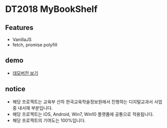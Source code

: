 # DT2018 MyBookShelf

## Features
- VanillaJS
- fetch, promise polyfill 

## demo
 - [데모버전 보기](https://puregramer.github.io/react-racingWordGame/dist)
 
 ## notice
 - 해당 프로젝트는 교육부 산하 한국교육학술정보원에서 진행하는 디지털교과서 사업 중 내서재 부분입니다.
 - 해당 프로젝트는 iOS, Android, Win7, Win10 플랫폼에 공통으로 적용됩니다.
 - 해당 프로젝트의 기여도는 100%입니다.

